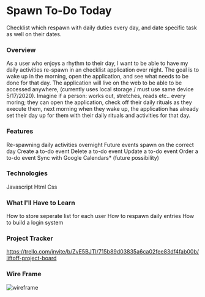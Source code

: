 # Spawn To-Do Today
Checklist which respawn with daily duties every day, and date specific task as well on their dates. 

### Overview
As a user who enjoys a rhythm to their day, I want to be able to have my daily activities re-spawn in an checklist application over night. The goal is to wake up in the morning, open the application, and see what needs to be done for that day. The application will live on the web to be able to be accessed anywhere, (currently uses local storage / must use same device 5/17/2020). Imagine if a person: works out, stretches, reads etc.. every moring; they can open the application, check off their daily rituals as they execute them, next morning when they wake up, the application has already set their day up for them with their daily rituals and activities for that day. 

### Features
Re-spawning daily activities overnight
Future events spawn on the correct day
Create a to-do event
Delete a to-do event
Update a to-do event
Order a to-do event
Sync with Google Calendars* (future possibility)

### Technologies
Javascript
Html
Css


### What I'll Have to Learn
How to store seperate list for each user
How to respawn daily entries
How to build a login system

### Project Tracker
https://trello.com/invite/b/ZvE5BJTI/715b89d03835a6ca02fee83df4fab00b/liftoff-project-board

### Wire Frame
![wireframe](img/wireframe.jpg)
